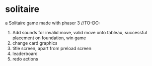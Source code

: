 # solitaire
a Solitaire game made with phaser 3
//TO-DO:
1. Add sounds for invalid move, valid move onto tableau, successful placement on foundation, win game
2. change card graphics
3. title screen, apart from preload screen
4. leaderboard
5. redo actions